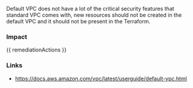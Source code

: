 
Default VPC does not have a lot of the critical security features that standard VPC comes with, new resources should not be created in the default VPC and it should not be present in the Terraform.


### Impact
<!-- Add Impact here -->

<!-- DO NOT CHANGE -->
{{ remediationActions }}

### Links
- https://docs.aws.amazon.com/vpc/latest/userguide/default-vpc.html


